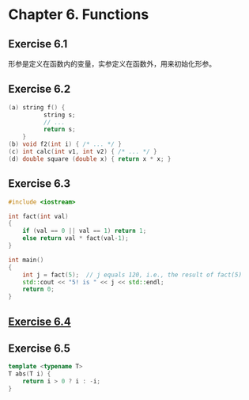 # Chapter 6. Functions

## Exercise 6.1

形参是定义在函数内的变量，实参定义在函数外，用来初始化形参。

## Exercise 6.2

```cpp
(a) string f() {
          string s;
          // ...
          return s;
    }
(b) void f2(int i) { /* ... */ }
(c) int calc(int v1, int v2) { /* ... */ }
(d) double square (double x) { return x * x; }
```

## Exercise 6.3

```cpp
#include <iostream>

int fact(int val)
{
    if (val == 0 || val == 1) return 1;
    else return val * fact(val-1);
}

int main()
{
    int j = fact(5);  // j equals 120, i.e., the result of fact(5)
    std::cout << "5! is " << j << std::endl;
    return 0;
}
```

## [Exercise 6.4](ex6_04.cpp)

## Exercise 6.5

```cpp
template <typename T>
T abs(T i) {
    return i > 0 ? i : -i;
}
```
